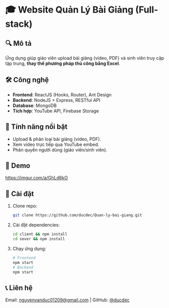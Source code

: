 # 🎓 Website Quản Lý Bài Giảng (Full-stack)  

## 🔍 Mô tả  
Ứng dụng giúp giáo viên upload bài giảng (video, PDF) và sinh viên truy cập tập trung, **thay thế phương pháp thủ công bằng Excel**.  

## 🛠 Công nghệ  
- **Frontend**: ReactJS (Hooks, Router), Ant Design  
- **Backend**: NodeJS + Express, RESTful API  
- **Database**: MongoDB  
- **Tích hợp**: YouTube API, Firebase Storage  

## 🚀 Tính năng nổi bật  
- Upload & phân loại bài giảng (video, PDF).  
- Xem video trực tiếp qua YouTube embed.  
- Phân quyền người dùng (giáo viên/sinh viên).  

## 📸 Demo  
https://imgur.com/a/GhLd6kO


## 🔧 Cài đặt  
1. Clone repo:  
   ```bash  
   git clone https://github.com/ducdec/Quan-ly-bai-giang.git  
   ```  
2. Cài đặt dependencies:  
   ```bash  
   cd client && npm install  
   cd sever && npm install  
   ```  
3. Chạy ứng dụng:  
   ```bash  
   # Frontend  
   npm start  
   # Backend  
   npm start  
   ```  

## 📞 Liên hệ  
Email: nguyenvanduc01209@gmail.com | GitHub: [@ducdec](https://github.com/ducdec)  
